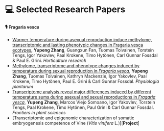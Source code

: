 
# 💻 Selected Research Papers

#### 🎙 Fragaria vesca
- [Warmer temperature during asexual reproduction induce methylome, transcriptomic and lasting phenotypic changes in Fragaria vesca ecotypes](https://doi.org/10.1093/hr/uhad156), **Yupeng Zhang**, Guangxun Fan, Tuomas Toivainen, Torstein Tengs, Igor Yakovlev, Paal Krokene, Timo Hytönen, Carl Gunnar Fossdal & Paul E. Grini. _Horticulture research_
- [Methylome, transcriptome and phenotype changes induced by temperature during sexual reproduction in _Fragaria vesca_](https://doi.org/10.1111/ppl.13963), **Yupeng Zhang**, Tuomas Toivainen, Kathryn Mackenzie, Igor Yakovlev, Paal Krokene, Timo Hytönen, Paul E. Grini & Carl Gunnar Fossdal. _Physiologia plantarum_
- [Transcriptome analysis reveal major differences induced by different temperature sums during asexual and sexual reproductions in _Fragaria vesca_](https://www.frontiersin.org/articles/10.3389/fpls.2023.1213311/abstract), **Yupeng Zhang**, Marcos Viejo Somoano, Igor Yakovlev, Torstein Tengs, Paal Krokene, Timo Hytönen, Paul Grini & Carl Gunnar Fossdal. _Frontiers in plant sciences_
- [Transcriptomic and epigenomic characterization of somatic embryogenesis competence of Vine (_Vitis vinifera_ L.)][**Project**]

